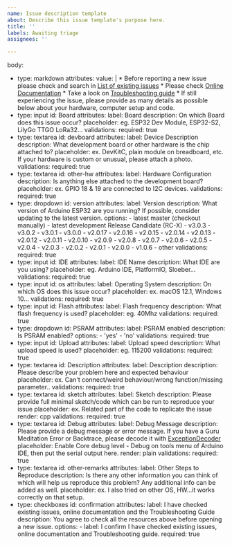 ```yaml
---
name: Issue description template
about: Describe this issue template's purpose here.
title: ''
labels: Awaiting triage
assignees: ''

---
```


body:
  - type: markdown
    attributes:
      value: |
        * Before reporting a new issue please check and search in [List of existing issues](https://github.com/espressif/arduino-esp32/issues?q=is%3Aissue) 
        * Please check [Online Documentation](https://docs.espressif.com/projects/arduino-esp32/en/latest/index.html)
        * Take a look on [Troubleshooting guide](https://docs.espressif.com/projects/arduino-esp32/en/latest/troubleshooting.html)
        * If still experiencing the issue, please provide as many details as possible below about your hardware, computer setup and code.
  - type: input
    id: Board
    attributes:
      label: Board
      description: On which Board does this issue occur?
      placeholder: eg. ESP32 Dev Module, ESP32-S2, LilyGo TTGO LoRa32...
    validations:
      required: true
  - type: textarea
    id: devboard
    attributes:
      label: Device Description
      description: What development board or other hardware is the chip attached to?
      placeholder: ex. DevKitC, plain module on breadboard, etc. If your hardware is custom or unusual, please attach a photo.
    validations:
       required: true
  - type: textarea
    id: other-hw
    attributes:
      label: Hardware Configuration
      description: Is anything else attached to the development board?
      placeholder: ex. GPIO 18 & 19 are connected to I2C devices.
    validations:
      required: true
  - type: dropdown
    id: version
    attributes:
      label: Version
      description: What version of Arduino ESP32 are you running? If possible, consider updating to the latest version.
      options:
        - latest master (checkout manually)
        - latest development Release Candidate (RC-X)
        - v3.0.3
        - v3.0.2
        - v3.0.1
        - v3.0.0
        - v2.0.17
        - v2.0.16
        - v2.0.15
        - v2.0.14
        - v2.0.13
        - v2.0.12
        - v2.0.11
        - v2.0.10
        - v2.0.9
        - v2.0.8
        - v2.0.7
        - v2.0.6
        - v2.0.5 
        - v2.0.4
        - v2.0.3
        - v2.0.2
        - v2.0.1
        - v2.0.0
        - v1.0.6
        - other
    validations:
      required: true
  - type: input
    id: IDE
    attributes:
     label: IDE Name
     description: What IDE are you using?
     placeholder: eg. Arduino IDE, PlatformIO, Sloeber...
    validations:
     required: true
  - type: input
    id: os
    attributes:
      label: Operating System
      description: On which OS does this issue occur?
      placeholder: ex. macOS 12.1, Windows 10...
    validations:
      required: true
  - type: input
    id: Flash
    attributes:
      label: Flash frequency
      description: What flash frequency is used?
      placeholder: eg. 40Mhz
    validations:
      required: true
  - type: dropdown
    id: PSRAM 
    attributes:
      label: PSRAM enabled
      description: Is PSRAM enabled?
      options:
        - 'yes'
        - 'no' 
    validations:
      required: true
  - type: input
    id: Upload
    attributes:
      label: Upload speed
      description: What upload speed is used?
      placeholder: eg. 115200
    validations:
      required: true
  - type: textarea
    id: Description
    attributes:
      label: Description
      description: Please describe your problem here and expected behaviour
      placeholder: ex. Can't connect/weird behaviour/wrong function/missing parameter..
    validations:
      required: true
  - type: textarea
    id: sketch
    attributes:
      label: Sketch
      description: Please provide full minimal sketch/code which can be run to reproduce your issue
      placeholder: ex. Related part of the code to replicate the issue
      render: cpp
    validations:
     required: true
  - type: textarea
    id: Debug
    attributes:
      label: Debug Message
      description: Please provide a debug message or error message. If you have a Guru Meditation Error or Backtrace, please decode it with [ExceptionDecoder](https://github.com/me-no-dev/EspExceptionDecoder)
      placeholder: Enable Core debug level - Debug on tools menu of Arduino IDE, then put the serial output here.
      render: plain
    validations:
      required: true      
  - type: textarea
    id: other-remarks
    attributes:
      label: Other Steps to Reproduce 
      description: Is there any other information you can think of which will help us reproduce this problem? Any additional info can be added as well.
      placeholder: ex. I also tried on other OS, HW...it works correctly on that setup.
  - type: checkboxes
    id: confirmation
    attributes:
      label: I have checked existing issues, online documentation and the Troubleshooting Guide
      description: You agree to check all the resources above before opening a new issue.
      options:
        - label: I confirm I have checked existing issues, online documentation and Troubleshooting guide.
          required: true
